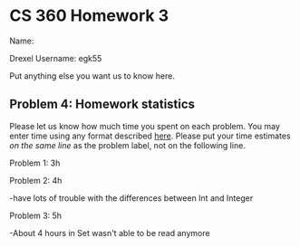 # CS 360 Homework 3

Name:  

Drexel Username:  egk55

Put anything else you want us to know here.

## Problem 4: Homework statistics

Please let us know how much time you spent on each problem. You may enter time using any format described [here](https://github.com/wroberts/pytimeparse). Please put your time estimates *on the same line* as the problem label, not on the following line.

Problem 1:  3h

Problem 2:  4h

-have lots of trouble with the differences between Int and Integer

Problem 3:  5h

-About 4 hours in Set wasn't able to be read anymore
